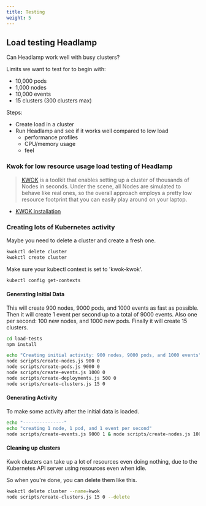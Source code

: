 ```yaml
---
title: Testing
weight: 5
---
```


## Load testing Headlamp

Can Headlamp work well with busy clusters?

Limits we want to test for to begin with:

- 10,000 pods
- 1,000 nodes
- 10,000 events
- 15 clusters (300 clusters max)

Steps:

- Create load in a cluster
- Run Headlamp and see if it works well compared to low load
    - performance profiles
    - CPU/memory usage
    - feel

### Kwok for low resource usage load testing of Headlamp

> [KWOK](https://github.com/kubernetes-sigs/kwok) is a toolkit that enables setting up a cluster of thousands of Nodes in seconds. Under the scene, all Nodes are simulated to behave like real ones, so the overall approach employs a pretty low resource footprint that you can easily play around on your laptop.

- [KWOK installation](https://kwok.sigs.k8s.io/docs/user/installation/)

### Creating lots of Kubernetes activity

Maybe you need to delete a cluster and create a fresh one.

```bash
kwokctl delete cluster
kwokctl create cluster
```

Make sure your kubectl context is set to 'kwok-kwok'.

```bash
kubectl config get-contexts
```

#### Generating Initial Data

This will create 900 nodes, 9000 pods, and 1000 events as fast as possible. Then it will create 1 event per second up to a total of 9000 events. Also one per second: 100 new nodes, and 1000 new pods. Finally it will create 15 clusters.

```bash
cd load-tests
npm install

echo "Creating initial activity: 900 nodes, 9000 pods, and 1000 events"
node scripts/create-nodes.js 900 0
node scripts/create-pods.js 9000 0
node scripts/create-events.js 1000 0
node scripts/create-deployments.js 500 0
node scripts/create-clusters.js 15 0
```

#### Generating Activity

To make some activity after the initial data is loaded.

```bash
echo "---------------"
echo "creating 1 node, 1 pod, and 1 event per second"
node scripts/create-events.js 9000 1 & node scripts/create-nodes.js 100 1 & node scripts/create-pods.js 1000 1 &
```

#### Cleaning up clusters

Kwok clusters can take up a lot of resources even doing nothing, 
due to the Kubernetes API server using resources even when idle.

So when you're done, you can delete them like this.

```bash
kwokctl delete cluster --name=kwok
node scripts/create-clusters.js 15 0 --delete
```
